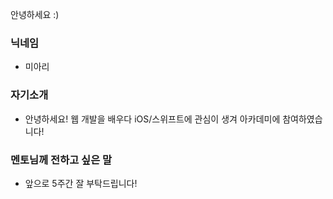 안녕하세요 :)

### 닉네임

- 미아리

### 자기소개

- 안녕하세요! 웹 개발을 배우다 iOS/스위프트에 관심이 생겨 아카데미에 참여하였습니다!

### 멘토님께 전하고 싶은 말

- 앞으로 5주간 잘 부탁드립니다!
